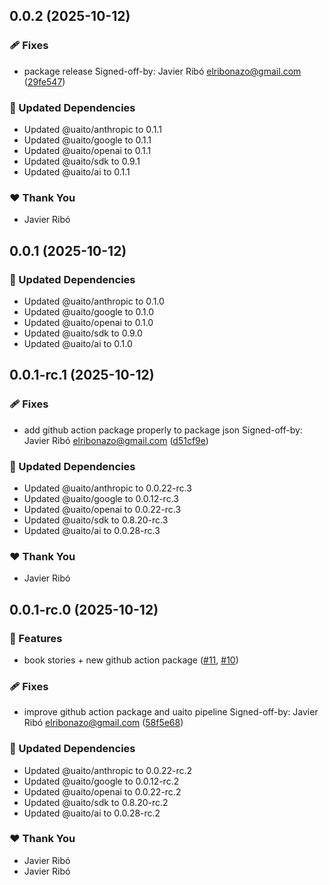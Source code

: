 ## 0.0.2 (2025-10-12)

### 🩹 Fixes

- package release Signed-off-by: Javier Ribó <elribonazo@gmail.com> ([29fe547](https://github.com/elribonazo/uaito/commit/29fe547))

### 🧱 Updated Dependencies

- Updated @uaito/anthropic to 0.1.1
- Updated @uaito/google to 0.1.1
- Updated @uaito/openai to 0.1.1
- Updated @uaito/sdk to 0.9.1
- Updated @uaito/ai to 0.1.1

### ❤️ Thank You

- Javier Ribó

## 0.0.1 (2025-10-12)

### 🧱 Updated Dependencies

- Updated @uaito/anthropic to 0.1.0
- Updated @uaito/google to 0.1.0
- Updated @uaito/openai to 0.1.0
- Updated @uaito/sdk to 0.9.0
- Updated @uaito/ai to 0.1.0

## 0.0.1-rc.1 (2025-10-12)

### 🩹 Fixes

- add github action package properly to package json Signed-off-by: Javier Ribó <elribonazo@gmail.com> ([d51cf9e](https://github.com/elribonazo/uaito/commit/d51cf9e))

### 🧱 Updated Dependencies

- Updated @uaito/anthropic to 0.0.22-rc.3
- Updated @uaito/google to 0.0.12-rc.3
- Updated @uaito/openai to 0.0.22-rc.3
- Updated @uaito/sdk to 0.8.20-rc.3
- Updated @uaito/ai to 0.0.28-rc.3

### ❤️ Thank You

- Javier Ribó

## 0.0.1-rc.0 (2025-10-12)

### 🚀 Features

- book stories + new github action package ([#11](https://github.com/elribonazo/uaito/pull/11), [#10](https://github.com/elribonazo/uaito/issues/10))

### 🩹 Fixes

- improve github action package and uaito pipeline Signed-off-by: Javier Ribó <elribonazo@gmail.com> ([58f5e68](https://github.com/elribonazo/uaito/commit/58f5e68))

### 🧱 Updated Dependencies

- Updated @uaito/anthropic to 0.0.22-rc.2
- Updated @uaito/google to 0.0.12-rc.2
- Updated @uaito/openai to 0.0.22-rc.2
- Updated @uaito/sdk to 0.8.20-rc.2
- Updated @uaito/ai to 0.0.28-rc.2

### ❤️ Thank You

- Javier Ribó
- Javier Ribó